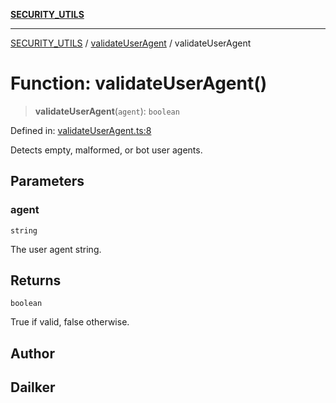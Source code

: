 [**SECURITY_UTILS**](../../README.md)

***

[SECURITY_UTILS](../../README.md) / [validateUserAgent](../README.md) / validateUserAgent

# Function: validateUserAgent()

> **validateUserAgent**(`agent`): `boolean`

Defined in: [validateUserAgent.ts:8](https://github.com/dailker/everyutil-js/blob/7799f3f003cb23f425be3f1c83c38483e2648188/src/security/validateUserAgent.ts#L8)

Detects empty, malformed, or bot user agents.

## Parameters

### agent

`string`

The user agent string.

## Returns

`boolean`

True if valid, false otherwise.

## Author

## Dailker
